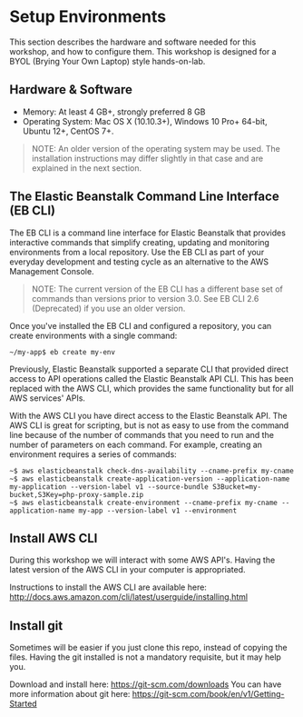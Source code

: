 # Setup Environments

This section describes the hardware and software needed for this workshop, and how to configure them. This workshop is designed for a BYOL (Brying Your Own Laptop) style hands-on-lab.

## Hardware & Software

- Memory: At least 4 GB+, strongly preferred 8 GB
- Operating System: Mac OS X (10.10.3+), Windows 10 Pro+ 64-bit, Ubuntu 12+, CentOS 7+.

> NOTE: An older version of the operating system may be used. The installation instructions may differ slightly in that case and are explained in the next section.

## The Elastic Beanstalk Command Line Interface (EB CLI)

The EB CLI is a command line interface for Elastic Beanstalk that provides interactive commands that simplify creating, updating and monitoring environments from a local repository. Use the EB CLI as part of your everyday development and testing cycle as an alternative to the AWS Management Console.

> NOTE: The current version of the EB CLI has a different base set of commands than versions prior to version 3.0. See EB CLI 2.6 (Deprecated) if you use an older version.

Once you've installed the EB CLI and configured a repository, you can create environments with a single command:

    ~/my-app$ eb create my-env

Previously, Elastic Beanstalk supported a separate CLI that provided direct access to API operations called the Elastic Beanstalk API CLI. This has been replaced with the AWS CLI, which provides the same functionality but for all AWS services' APIs.

With the AWS CLI you have direct access to the Elastic Beanstalk API. The AWS CLI is great for scripting, but is not as easy to use from the command line because of the number of commands that you need to run and the number of parameters on each command. For example, creating an environment requires a series of commands:

    ~$ aws elasticbeanstalk check-dns-availability --cname-prefix my-cname
    ~$ aws elasticbeanstalk create-application-version --application-name my-application --version-label v1 --source-bundle S3Bucket=my-bucket,S3Key=php-proxy-sample.zip
    ~$ aws elasticbeanstalk create-environment --cname-prefix my-cname --application-name my-app --version-label v1 --environment


## Install AWS CLI

During this workshop we will interact with some AWS API's. Having the latest version of the AWS CLI in your computer is appropriated.

Instructions to install the AWS CLI are available here: http://docs.aws.amazon.com/cli/latest/userguide/installing.html

## Install git

Sometimes will be easier if you just clone this repo, instead of copying the files. Having the git installed is not a mandatory requisite, but it may help you.

Download and install here: https://git-scm.com/downloads
You can have more information about git here: https://git-scm.com/book/en/v1/Getting-Started
